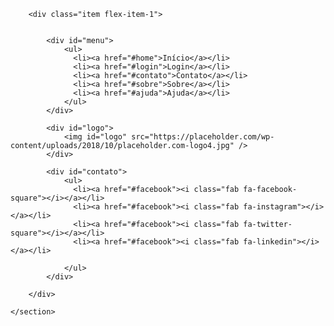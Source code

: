 <!DOCTYPE html>
<html>
<head>

<link rel="stylesheet" href="https://use.fontawesome.com/releases/v5.8.2/css/all.css" integrity="sha384-oS3vJWv+0UjzBfQzYUhtDYW+Pj2yciDJxpsK1OYPAYjqT085Qq/1cq5FLXAZQ7Ay" crossorigin="anonymous">

<link href="https://fonts.googleapis.com/css?family=Oleo+Script|Roboto|Ubuntu+Mono&display=swap" rel="stylesheet">

<style>
body {
    font-family: 'Ubuntu Mono', monospace;
}
.flex {
	display: flex;
}
.flex-item-1 {
	flex: 1;
}
.item {
	background: transparent;
	text-align: right;
	font-size: 1.2em;
}
.container {
	max-width: 100%;
	border: 0px;
}
#logo {
    width: 50%;
    margin-top: 8px;
    float: left;
    margin-left: 10%;
}
#menu {
    float: left;
    text-align: right;
}
#contato {
    float: right;
    text-align: right;
}
ul {
    list-style-type: none;
    margin-top: 8px;
    padding: 0;
    overflow: hidden;
    background-color: transparent;
}
li {
   float: left;
}
li a {
	display: block;
  	color: black;
  	text-align: center;
  	padding: 5px;
}
li a:hover {
	background-color: transparent;
}
</style>

</head>
<body>

<div class="container">    
    <section class="container flex">
    	
        <div class="item flex-item-1">
        	
        
        	<div id="menu">
            	<ul>
                  <li><a href="#home">Início</a></li>
                  <li><a href="#login">Login</a></li>
                  <li><a href="#contato">Contato</a></li>
                  <li><a href="#sobre">Sobre</a></li>
                  <li><a href="#ajuda">Ajuda</a></li>
            	</ul>
            </div>
            
            <div id="logo">
            	<img id="logo" src="https://placeholder.com/wp-content/uploads/2018/10/placeholder.com-logo4.jpg" />
            </div>
            
            <div id="contato">
            	<ul>
                  <li><a href="#facebook"><i class="fab fa-facebook-square"></i></a></li>
                  <li><a href="#facebook"><i class="fab fa-instagram"></i></a></li>
                  <li><a href="#facebook"><i class="fab fa-twitter-square"></i></a></li>
                  <li><a href="#facebook"><i class="fab fa-linkedin"></i></a></li>
                 
            	</ul>
            </div>
        
        </div>
        	
    </section>
</div>

</body>
</html> 

